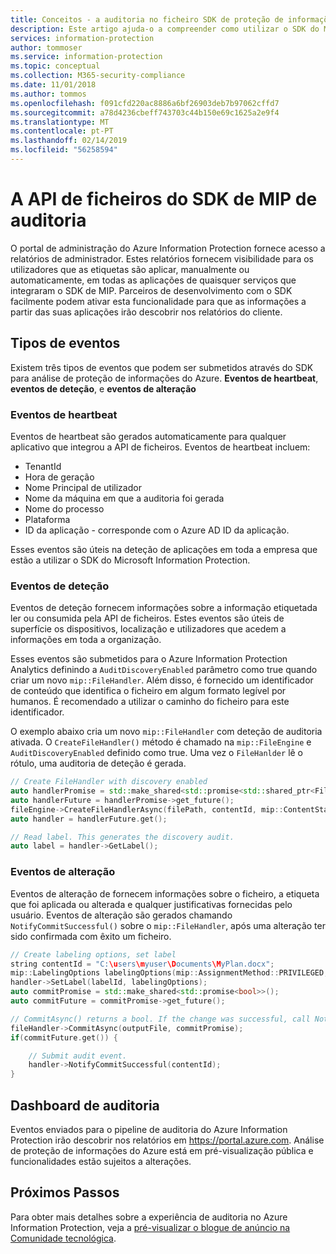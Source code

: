```yaml
---
title: Conceitos - a auditoria no ficheiro SDK de proteção de informações da Microsoft API
description: Este artigo ajuda-o a compreender como utilizar o SDK do Microsoft Information Protection para submeter a API de ficheiros a auditoria de eventos para análise de proteção de informações do Azure.
services: information-protection
author: tommoser
ms.service: information-protection
ms.topic: conceptual
ms.collection: M365-security-compliance
ms.date: 11/01/2018
ms.author: tommos
ms.openlocfilehash: f091cfd220ac8886a6bf26903deb7b97062cffd7
ms.sourcegitcommit: a78d4236cbeff743703c44b150e69c1625a2e9f4
ms.translationtype: MT
ms.contentlocale: pt-PT
ms.lasthandoff: 02/14/2019
ms.locfileid: "56258594"
---
```

# <a name="auditing-in-the-mip-sdk-file-api"></a>A API de ficheiros do SDK de MIP de auditoria

O portal de administração do Azure Information Protection fornece acesso a relatórios de administrador. Estes relatórios fornecem visibilidade para os utilizadores que as etiquetas são aplicar, manualmente ou automaticamente, em todas as aplicações de quaisquer serviços que integraram o SDK de MIP. Parceiros de desenvolvimento com o SDK facilmente podem ativar esta funcionalidade para que as informações a partir das suas aplicações irão descobrir nos relatórios do cliente.

## <a name="event-types"></a>Tipos de eventos

Existem três tipos de eventos que podem ser submetidos através do SDK para análise de proteção de informações do Azure. **Eventos de heartbeat**, **eventos de deteção**, e **eventos de alteração**

### <a name="heartbeat-events"></a>Eventos de heartbeat

Eventos de heartbeat são gerados automaticamente para qualquer aplicativo que integrou a API de ficheiros. Eventos de heartbeat incluem:

* TenantId
* Hora de geração
* Nome Principal de utilizador
* Nome da máquina em que a auditoria foi gerada
* Nome do processo
* Plataforma
* ID da aplicação - corresponde com o Azure AD ID da aplicação.

Esses eventos são úteis na deteção de aplicações em toda a empresa que estão a utilizar o SDK do Microsoft Information Protection.

### <a name="discovery-events"></a>Eventos de deteção

Eventos de deteção fornecem informações sobre a informação etiquetada ler ou consumida pela API de ficheiros. Estes eventos são úteis de superfície os dispositivos, localização e utilizadores que acedem a informações em toda a organização.

Esses eventos são submetidos para o Azure Information Protection Analytics definindo a `AuditDiscoveryEnabled` parâmetro como true quando criar um novo `mip::FileHandler`. Além disso, é fornecido um identificador de conteúdo que identifica o ficheiro em algum formato legível por humanos. É recomendado a utilizar o caminho do ficheiro para este identificador.

O exemplo abaixo cria um novo `mip::FileHandler` com deteção de auditoria ativada. O `CreateFileHandler()` método é chamado na `mip::FileEngine` e `AuditDiscoveryEnabled` definido como true. Uma vez o `FileHanlder` lê o rótulo, uma auditoria de deteção é gerada.

```cpp
// Create FileHandler with discovery enabled
auto handlerPromise = std::make_shared<std::promise<std::shared_ptr<FileHandler>>>();
auto handlerFuture = handlerPromise->get_future();
fileEngine->CreateFileHandlerAsync(filePath, contentId, mip::ContentState::REST, true /*AuditDiscoveryEnabled*/, make_shared<FileHandlerObserver>(), createFileHandlerPromise);
auto handler = handlerFuture.get();

// Read label. This generates the discovery audit.
auto label = handler->GetLabel();
```

### <a name="change-events"></a>Eventos de alteração

Eventos de alteração de fornecem informações sobre o ficheiro, a etiqueta que foi aplicada ou alterada e qualquer justificativas fornecidas pelo usuário. Eventos de alteração são gerados chamando `NotifyCommitSuccessful()` sobre o `mip::FileHandler`, após uma alteração ter sido confirmada com êxito um ficheiro.

```cpp
// Create labeling options, set label
string contentId = "C:\users\myuser\Documents\MyPlan.docx";
mip::LabelingOptions labelingOptions(mip::AssignmentMethod::PRIVILEGED, mip::ActionSource::MANUAL);
handler->SetLabel(labelId, labelingOptions);
auto commitPromise = std::make_shared<std::promise<bool>>();
auto commitFuture = commitPromise->get_future();

// CommitAsync() returns a bool. If the change was successful, call NotifyCommitSuccessful().
fileHandler->CommitAsync(outputFile, commitPromise);
if(commitFuture.get()) {

    // Submit audit event.
    handler->NotifyCommitSuccessful(contentId);
}
```

## <a name="audit-dashboard"></a>Dashboard de auditoria

Eventos enviados para o pipeline de auditoria do Azure Information Protection irão descobrir nos relatórios em https://portal.azure.com. Análise de proteção de informações do Azure está em pré-visualização pública e funcionalidades estão sujeitos a alterações.

## <a name="next-steps"></a>Próximos Passos

Para obter mais detalhes sobre a experiência de auditoria no Azure Information Protection, veja a [pré-visualizar o blogue de anúncio na Comunidade tecnológica](https://techcommunity.microsoft.com/t5/Azure-Information-Protection/Data-discovery-reporting-and-analytics-for-all-your-data-with/ba-p/253854).
